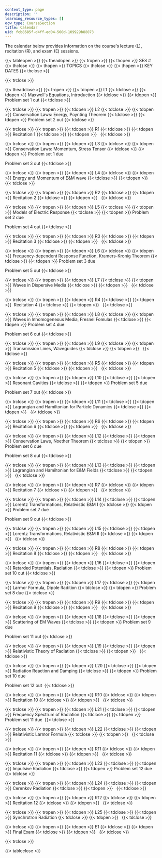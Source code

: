 ```yaml
---
content_type: page
description: ''
learning_resource_types: []
ocw_type: CourseSection
title: Calendar
uid: fcb8585f-d4ff-ed04-560d-109929b88073
---
```


The calendar below provides information on the course's lecture (L), recitation (R), and exam (E) sessions.

{{< tableopen >}}
{{< theadopen >}}
{{< tropen >}}
{{< thopen >}}
SES #
{{< thclose >}}
{{< thopen >}}
TOPICS
{{< thclose >}}
{{< thopen >}}
KEY DATES
{{< thclose >}}

{{< trclose >}}

{{< theadclose >}}
{{< tropen >}}
{{< tdopen >}}
L1
{{< tdclose >}}
{{< tdopen >}}
Maxwell's Equations, Introduction
{{< tdclose >}}
{{< tdopen >}}
Problem set 1 out
{{< tdclose >}}

{{< trclose >}}
{{< tropen >}}
{{< tdopen >}}
L2
{{< tdclose >}}
{{< tdopen >}}
Conservation Laws: Energy, Poynting Theorem
{{< tdclose >}}
{{< tdopen >}}
Problem set 2 out
{{< tdclose >}}

{{< trclose >}}
{{< tropen >}}
{{< tdopen >}}
R1
{{< tdclose >}}
{{< tdopen >}}
Recitation 1
{{< tdclose >}}
{{< tdopen >}}
 
{{< tdclose >}}

{{< trclose >}}
{{< tropen >}}
{{< tdopen >}}
L3
{{< tdclose >}}
{{< tdopen >}}
Conservation Laws: Momentum, Stress Tensor
{{< tdclose >}}
{{< tdopen >}}
Problem set 1 due  
  
Problem set 3 out
{{< tdclose >}}

{{< trclose >}}
{{< tropen >}}
{{< tdopen >}}
L4
{{< tdclose >}}
{{< tdopen >}}
Energy and Momentum of E&M wave
{{< tdclose >}}
{{< tdopen >}}
 
{{< tdclose >}}

{{< trclose >}}
{{< tropen >}}
{{< tdopen >}}
R2
{{< tdclose >}}
{{< tdopen >}}
Recitation 2
{{< tdclose >}}
{{< tdopen >}}
 
{{< tdclose >}}

{{< trclose >}}
{{< tropen >}}
{{< tdopen >}}
L5
{{< tdclose >}}
{{< tdopen >}}
Models of Electric Response
{{< tdclose >}}
{{< tdopen >}}
Problem set 2 due  
  
Problem set 4 out
{{< tdclose >}}

{{< trclose >}}
{{< tropen >}}
{{< tdopen >}}
R3
{{< tdclose >}}
{{< tdopen >}}
Recitation 3
{{< tdclose >}}
{{< tdopen >}}
 
{{< tdclose >}}

{{< trclose >}}
{{< tropen >}}
{{< tdopen >}}
L6
{{< tdclose >}}
{{< tdopen >}}
Frequency-dependent Response Function, Kramers-Kronig Theorem
{{< tdclose >}}
{{< tdopen >}}
Problem set 3 due  
  
Problem set 5 out
{{< tdclose >}}

{{< trclose >}}
{{< tropen >}}
{{< tdopen >}}
L7
{{< tdclose >}}
{{< tdopen >}}
Waves in Dispersive Media
{{< tdclose >}}
{{< tdopen >}}
 
{{< tdclose >}}

{{< trclose >}}
{{< tropen >}}
{{< tdopen >}}
R4
{{< tdclose >}}
{{< tdopen >}}
 Recitation 4
{{< tdclose >}}
{{< tdopen >}}
 
{{< tdclose >}}

{{< trclose >}}
{{< tropen >}}
{{< tdopen >}}
L8
{{< tdclose >}}
{{< tdopen >}}
Waves in Inhomogeneous Media, Fresnel Fomulas
{{< tdclose >}}
{{< tdopen >}}
Problem set 4 due  
  
Problem set 6 out
{{< tdclose >}}

{{< trclose >}}
{{< tropen >}}
{{< tdopen >}}
L9
{{< tdclose >}}
{{< tdopen >}}
Transmission Lines, Waveguides
{{< tdclose >}}
{{< tdopen >}}
 
{{< tdclose >}}

{{< trclose >}}
{{< tropen >}}
{{< tdopen >}}
R5
{{< tdclose >}}
{{< tdopen >}}
Recitation 5
{{< tdclose >}}
{{< tdopen >}}
 
{{< tdclose >}}

{{< trclose >}}
{{< tropen >}}
{{< tdopen >}}
L10
{{< tdclose >}}
{{< tdopen >}}
Resonant Cavities
{{< tdclose >}}
{{< tdopen >}}
Problem set 5 due  
  
Problem set 7 out
{{< tdclose >}}

{{< trclose >}}
{{< tropen >}}
{{< tdopen >}}
L11
{{< tdclose >}}
{{< tdopen >}}
Lagrangian and Hamiltonian for Particle Dynamics
{{< tdclose >}}
{{< tdopen >}}
 
{{< tdclose >}}

{{< trclose >}}
{{< tropen >}}
{{< tdopen >}}
R6
{{< tdclose >}}
{{< tdopen >}}
Recitation 6
{{< tdclose >}}
{{< tdopen >}}
 
{{< tdclose >}}

{{< trclose >}}
{{< tropen >}}
{{< tdopen >}}
L12
{{< tdclose >}}
{{< tdopen >}}
Conservation Laws, Noether Theorem
{{< tdclose >}}
{{< tdopen >}}
Problem set 6 due  
  
Problem set 8 out
{{< tdclose >}}

{{< trclose >}}
{{< tropen >}}
{{< tdopen >}}
L13
{{< tdclose >}}
{{< tdopen >}}
Lagrangian and Hamiltonian for E&M Fields
{{< tdclose >}}
{{< tdopen >}}
 
{{< tdclose >}}

{{< trclose >}}
{{< tropen >}}
{{< tdopen >}}
R7
{{< tdclose >}}
{{< tdopen >}}
Recitation 7
{{< tdclose >}}
{{< tdopen >}}
 
{{< tdclose >}}

{{< trclose >}}
{{< tropen >}}
{{< tdopen >}}
L14
{{< tdclose >}}
{{< tdopen >}}
Lorentz Transformations, Relativistic E&M I
{{< tdclose >}}
{{< tdopen >}}
Problem set 7 due  
  
Problem set 9 out
{{< tdclose >}}

{{< trclose >}}
{{< tropen >}}
{{< tdopen >}}
L15
{{< tdclose >}}
{{< tdopen >}}
Lorentz Transformations, Relativistic E&M II
{{< tdclose >}}
{{< tdopen >}}
 
{{< tdclose >}}

{{< trclose >}}
{{< tropen >}}
{{< tdopen >}}
R8
{{< tdclose >}}
{{< tdopen >}}
Recitation 8
{{< tdclose >}}
{{< tdopen >}}
 
{{< tdclose >}}

{{< trclose >}}
{{< tropen >}}
{{< tdopen >}}
L16
{{< tdclose >}}
{{< tdopen >}}
Retarded Potentials, Radiation
{{< tdclose >}}
{{< tdopen >}}
Problem set 10 out
{{< tdclose >}}

{{< trclose >}}
{{< tropen >}}
{{< tdopen >}}
L17
{{< tdclose >}}
{{< tdopen >}}
Larmor Formula, Dipole Radition
{{< tdclose >}}
{{< tdopen >}}
Problem set 8 due
{{< tdclose >}}

{{< trclose >}}
{{< tropen >}}
{{< tdopen >}}
R9
{{< tdclose >}}
{{< tdopen >}}
Recitation 9
{{< tdclose >}}
{{< tdopen >}}
 
{{< tdclose >}}

{{< trclose >}}
{{< tropen >}}
{{< tdopen >}}
L18
{{< tdclose >}}
{{< tdopen >}}
Scattering of EM Waves
{{< tdclose >}}
{{< tdopen >}}
Problem set 9 due  
  
Problem set 11 out
{{< tdclose >}}

{{< trclose >}}
{{< tropen >}}
{{< tdopen >}}
L19
{{< tdclose >}}
{{< tdopen >}}
Relativistic Theory of Radiation
{{< tdclose >}}
{{< tdopen >}}
 
{{< tdclose >}}

{{< trclose >}}
{{< tropen >}}
{{< tdopen >}}
L20
{{< tdclose >}}
{{< tdopen >}}
Radiation Reaction and Damping
{{< tdclose >}}
{{< tdopen >}}
Problem set 10 due  
  
Problem set 12 out 
{{< tdclose >}}

{{< trclose >}}
{{< tropen >}}
{{< tdopen >}}
R10
{{< tdclose >}}
{{< tdopen >}}
Recitation 10
{{< tdclose >}}
{{< tdopen >}}
 
{{< tdclose >}}

{{< trclose >}}
{{< tropen >}}
{{< tdopen >}}
L21
{{< tdclose >}}
{{< tdopen >}}
Frequency Spectrum of Radiation
{{< tdclose >}}
{{< tdopen >}}
Problem set 11 due 
{{< tdclose >}}

{{< trclose >}}
{{< tropen >}}
{{< tdopen >}}
L22
{{< tdclose >}}
{{< tdopen >}}
Relativistic Larmor Formula
{{< tdclose >}}
{{< tdopen >}}
 
{{< tdclose >}}

{{< trclose >}}
{{< tropen >}}
{{< tdopen >}}
R11
{{< tdclose >}}
{{< tdopen >}}
Recitation 11
{{< tdclose >}}
{{< tdopen >}}
 
{{< tdclose >}}

{{< trclose >}}
{{< tropen >}}
{{< tdopen >}}
L23
{{< tdclose >}}
{{< tdopen >}}
Impulsive Radiation
{{< tdclose >}}
{{< tdopen >}}
Problem set 12 due
{{< tdclose >}}

{{< trclose >}}
{{< tropen >}}
{{< tdopen >}}
L24
{{< tdclose >}}
{{< tdopen >}}
Cerenkov Radiation
{{< tdclose >}}
{{< tdopen >}}
 
{{< tdclose >}}

{{< trclose >}}
{{< tropen >}}
{{< tdopen >}}
R12
{{< tdclose >}}
{{< tdopen >}}
Recitation 12
{{< tdclose >}}
{{< tdopen >}}
 
{{< tdclose >}}

{{< trclose >}}
{{< tropen >}}
{{< tdopen >}}
L25
{{< tdclose >}}
{{< tdopen >}}
Synchrotron Radiation
{{< tdclose >}}
{{< tdopen >}}
 
{{< tdclose >}}

{{< trclose >}}
{{< tropen >}}
{{< tdopen >}}
E1
{{< tdclose >}}
{{< tdopen >}}
Final Exam
{{< tdclose >}}
{{< tdopen >}}
 
{{< tdclose >}}

{{< trclose >}}

{{< tableclose >}}
